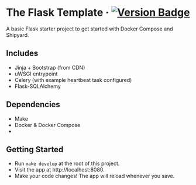 # The Flask Template &middot; [![Version Badge](https://img.shields.io/badge/version-1.0.0-brightgreen)](#)

A basic Flask starter project to get started with Docker Compose and Shipyard.

## Includes

- Jinja + Bootstrap (from CDN)
- uWSGI entrypoint
- Celery (with example heartbeat task configured)
- Flask-SQLAlchemy

## Dependencies

- Make
- Docker & Docker Compose
- 

## Getting Started

- Run `make develop` at the root of this project.
- Visit the app at http://localhost:8080.
- Make your code changes! The app will reload whenever you save.
